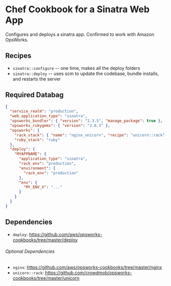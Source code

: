 Chef Cookbook for a Sinatra Web App
====================================

Configures and deploys a sinatra app.  Confirmed to work with Amazon OpsWorks.


Recipes
------------------------------------
* `sinatra::configure` -- one time, makes all the deploy folders
* `sinatra::deploy` -- uses scm to update the codebase, bundle installs, and restarts the server


Required Databag
------------------------------------

```json
{
  "service_realm": "production",
  "web_application_type": "sinatra",
  "opsworks_bundler": { "version": "1.3.5", "manage_package": true },
  "opsworks_rubygems": { "version": "2.0.3" },
  "opsworks": {
    "rack_stack": { "name": "nginx_unicorn", "recipe": "unicorn::rack", "service": "unicorn" },
    "ruby_stack": "ruby"
  },
  "deploy": {
    "MYAPPNAME": {
      "application_type": "sinatra",
      "rack_env": "production",
      "environment": {
        "rack_env": "production"
      },
      "env": {
        "MY_ENV_X": "..."
      }
    }
  }
}
```

Dependencies
------------------------------------
* `deploy`: https://github.com/aws/opsworks-cookbooks/tree/master/deploy

###### Optional Dependencies

* `nginx`: https://github.com/aws/opsworks-cookbooks/tree/master/nginx
* `unicorn::rack`: https://github.com/crowdmob/opsworks-cookbooks/tree/master/unicorn


